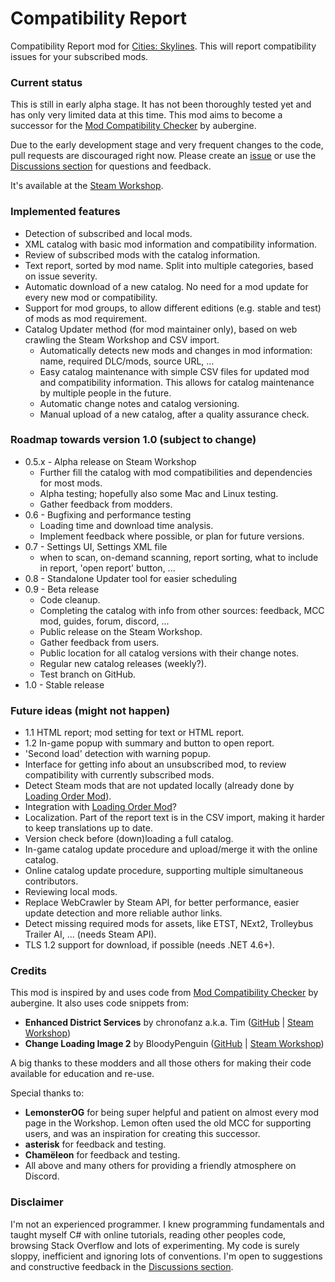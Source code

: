 # Compatibility Report

Compatibility Report mod for [Cities: Skylines](https://steamcommunity.com/app/255710/workshop/). This will report compatibility issues for your subscribed mods.

### Current status
This is still in early alpha stage. It has not been thoroughly tested yet and has only very limited data at this time. This mod aims to become a successor for the [Mod Compatibility Checker](https://steamcommunity.com/sharedfiles/filedetails/?id=2034713132) by aubergine.

Due to the early development stage and very frequent changes to the code, pull requests are discouraged right now. Please create an [issue](https://github.com/Finwickle/CompatibilityReport/issues) or use the [Discussions section](https://github.com/Finwickle/CompatibilityReport/discussions) for questions and feedback.

It's available at the [Steam Workshop](https://steamcommunity.com/sharedfiles/filedetails/?id=2633433869).

### Implemented features
* Detection of subscribed and local mods.
* XML catalog with basic mod information and compatibility information.
* Review of subscribed mods with the catalog information.
* Text report, sorted by mod name. Split into multiple categories, based on issue severity.
* Automatic download of a new catalog. No need for a mod update for every new mod or compatibility.
* Support for mod groups, to allow different editions (e.g. stable and test) of mods as mod requirement.
* Catalog Updater method (for mod maintainer only), based on web crawling the Steam Workshop and CSV import.
  * Automatically detects new mods and changes in mod information: name, required DLC/mods, source URL, ...
  * Easy catalog maintenance with simple CSV files for updated mod and compatibility information. This allows for catalog maintenance by multiple people in the future.
  * Automatic change notes and catalog versioning.
  * Manual upload of a new catalog, after a quality assurance check.

### Roadmap towards version 1.0 (subject to change)
* 0.5.x - Alpha release on Steam Workshop
  * Further fill the catalog with mod compatibilities and dependencies for most mods.
  * Alpha testing; hopefully also some Mac and Linux testing.
  * Gather feedback from modders.
* 0.6 - Bugfixing and performance testing
  * Loading time and download time analysis.
  * Implement feedback where possible, or plan for future versions.
* 0.7 - Settings UI, Settings XML file
  * when to scan, on-demand scanning, report sorting, what to include in report, 'open report' button, ...
* 0.8 - Standalone Updater tool for easier scheduling
* 0.9 - Beta release
  * Code cleanup.
  * Completing the catalog with info from other sources: feedback, MCC mod, guides, forum, discord, ...
  * Public release on the Steam Workshop.
  * Gather feedback from users.
  * Public location for all catalog versions with their change notes.
  * Regular new catalog releases (weekly?).
  * Test branch on GitHub.
* 1.0 - Stable release

### Future ideas (might not happen)
* 1.1 HTML report; mod setting for text or HTML report.
* 1.2 In-game popup with summary and button to open report.
* 'Second load' detection with warning popup.
* Interface for getting info about an unsubscribed mod, to review compatibility with currently subscribed mods.
* Detect Steam mods that are not updated locally (already done by [Loading Order Mod](https://steamcommunity.com/sharedfiles/filedetails/?id=2448824112)).
* Integration with [Loading Order Mod](https://steamcommunity.com/sharedfiles/filedetails/?id=2448824112)?
* Localization. Part of the report text is in the CSV import, making it harder to keep translations up to date.
* Version check before (down)loading a full catalog.
* In-game catalog update procedure and upload/merge it with the online catalog.
* Online catalog update procedure, supporting multiple simultaneous contributors.
* Reviewing local mods.
* Replace WebCrawler by Steam API, for better performance, easier update detection and more reliable author links.
* Detect missing required mods for assets, like ETST, NExt2, Trolleybus Trailer AI, ... (needs Steam API).
* TLS 1.2 support for download, if possible (needs .NET 4.6+).

### Credits
This mod is inspired by and uses code from [Mod Compatibility Checker](https://github.com/CitiesSkylinesMods/AutoRepair) by aubergine. It also uses code snippets from:
* **Enhanced District Services** by chronofanz a.k.a. Tim ([GitHub](https://github.com/chronofanz/EnhancedDistrictServices) | [Steam Workshop](https://steamcommunity.com/sharedfiles/filedetails/?id=2303997489))
* **Change Loading Image 2** by BloodyPenguin ([GitHub](https://github.com/bloodypenguin/ChangeLoadingImage) | [Steam Workshop](https://steamcommunity.com/sharedfiles/filedetails/?id=1818482110))

A big thanks to these modders and all those others for making their code available for education and re-use.

Special thanks to:
* **LemonsterOG** for being super helpful and patient on almost every mod page in the Workshop. Lemon often used the old MCC for supporting users, and was an inspiration for creating this successor.
* **asterisk** for feedback and testing.
* **Chamëleon** for feedback and testing.
* All above and many others for providing a friendly atmosphere on Discord.

### Disclaimer
I'm not an experienced programmer. I knew programming fundamentals and taught myself C# with online tutorials, reading other peoples code, browsing Stack Overflow and lots of experimenting. My code is surely sloppy, inefficient and ignoring lots of conventions. I'm open to suggestions and constructive feedback in the [Discussions section](https://github.com/Finwickle/CompatibilityReport/discussions).
